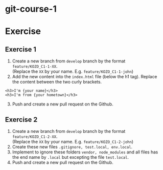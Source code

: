 # git-course-1
# Exercise
## Exercise 1
1. Create a new branch from `develop` branch by the format `feature/KOZO_C1-1-XX`.\
   (Replace the `XX` by your name. E.g. `feature/KOZO_C1-1-john`)
2. Add the new content into the `index.html` file (below the h1 tag). Replace the content between the two curly brackets.

```
<h3>I'm {your name}</h3>
<h3>I'm from {your hometown}</h3>
```
3. Push and create a new pull request on the Github.

## Exercise 2
1. Create a new branch from `develop` branch by the format `feature/KOZO_C1-2-XX`.\
   (Replace the `XX` by your name. E.g. `feature/KOZO_C1-2-john`)
2. Create these new files `.gitignore, test.local, env.local`.
3. Implement to ignore these folders `vendor, node_modules` and all files has the end name by `.local` but excepting the file `test.local`.
4. Push and create a new pull request on the Github.